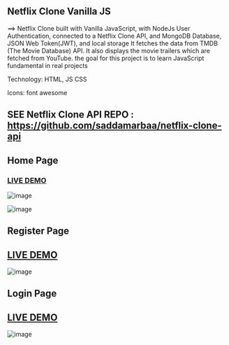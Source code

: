  ## Netflix Clone Vanilla JS
 ==> Netflix Clone built with Vanilla JavaScript, with NodeJs User Authentication, connected to a Netflix Clone API, and MongoDB Database, JSON Web Token(JWT), and local storage It fetches the data from TMDB (The Movie Database) API. It also displays the movie trailers which are fetched from YouTube.
the goal for this project is to learn JavaScript fundamental in real projects

Technology: HTML, JS CSS

Icons: font awesome

## SEE Netflix Clone API REPO :  https://github.com/saddamarbaa/netflix-clone-api




## Home Page

### <a href="https://saddamarbaa.github.io/netflix-clone-vanillaJS/login.html">LIVE DEMO</a>

![image](https://user-images.githubusercontent.com/51326421/115249780-23ce1d00-a153-11eb-9878-dbb982db065d.png)


![image](https://user-images.githubusercontent.com/51326421/115250421-bff82400-a153-11eb-8b5f-db8575767fd0.png)




## Register Page

## <a href="https://saddamarbaa.github.io/netflix-clone-vanillaJS/register.html">LIVE DEMO</a>

![image](https://user-images.githubusercontent.com/51326421/115241863-7dcae480-a14b-11eb-9f9e-a60e3760f50c.png)


## Login Page

## <a href="https://saddamarbaa.github.io/netflix-clone-vanillaJS/login.html">LIVE DEMO</a>

![image](https://user-images.githubusercontent.com/51326421/115241258-ccc44a00-a14a-11eb-9619-b5e377dab68d.png)




